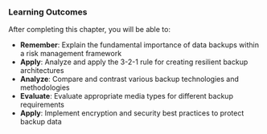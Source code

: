 

### Learning Outcomes

After completing this chapter, you will be able to:

- **Remember**: Explain the fundamental importance of data backups within a risk management framework
- **Apply**: Analyze and apply the 3-2-1 rule for creating resilient backup architectures
- **Analyze**: Compare and contrast various backup technologies and methodologies  
- **Evaluate**: Evaluate appropriate media types for different backup requirements
- **Apply**: Implement encryption and security best practices to protect backup data

